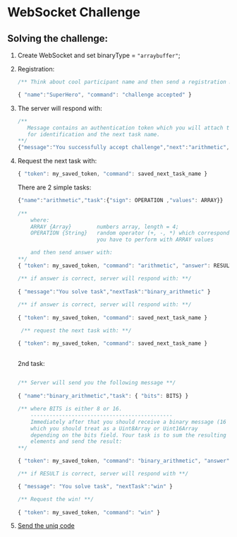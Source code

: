 # WebSocket Challenge

## Solving the challenge:

1. Create WebSocket and set binaryType = `"arraybuffer"`;
2. Registration:
   
   ```js
   /** Think about cool participant name and then send a registration message **/
   
   { "name":"SuperHero", "command": "challenge accepted" }
   ```
3. The server will respond with:
   
   ```js
   /** 
      Message contains an authentication token which you will attach to your messages 
      for identification and the next task name.
   **/
   {"message":"You successfully accept challenge","next":"arithmetic","token":"eae34860c6f507f2"}
   ```
   
4. Request the next task with:

   ```js
   { "token": my_saved_token, "command": saved_next_task_name }
   ```
   
   There are 2 simple tasks:
   
   ```js
   {"name":"arithmetic","task":{"sign": OPERATION ,"values": ARRAY}}
      
   /**
       where:
       ARRAY {Array}        numbers array, length = 4;
       OPERATION {String}   random operator (+, -, *) which corresponds to an arithmetic operation 
                            you have to perform with ARRAY values

       and then send answer with:
   **/  
   { "token": my_saved_token, "command": "arithmetic", "answer": RESULT }
   ```
   ```js 
   /** if answer is correct, server will respond with: **/
      
   { "message":"You solve task","nextTask":"binary_arithmetic" }
      
   /** if answer is correct, server will respond with: **/
      
   { "token": my_saved_token, "command": saved_next_task_name }   
   
    /** request the next task with: **/
   
   { "token": my_saved_token, "command": saved_next_task_name }
      
    ```
    2nd task: 
    
   ```js
      
   /** Server will send you the following message **/
      
   { "name":"binary_arithmetic","task": { "bits": BITS} }
   
   /** where BITS is either 8 or 16.
       ---------------------------------------------
       Immediately after that you should receive a binary message (16 bytes) 
       which you should treat as a Uint8Array or Uint16Array 
       depending on the bits field. Your task is to sum the resulting array's 
       elements and send the result: 
   **/
   
   { "token": my_saved_token, "command": "binary_arithmetic", "answer": RESULT }
   ```
   ```js 
   /** if RESULT is correct, server will respond with **/
   
   { "message": "You solve task", "nextTask":"win" }
   
   ```
      
   ```js
   /** Request the win! **/
      
   { "token": my_saved_token, "command": "win" }
   ```
   
  5. [Send the uniq code](https://goo.gl/zL4Tgi)
